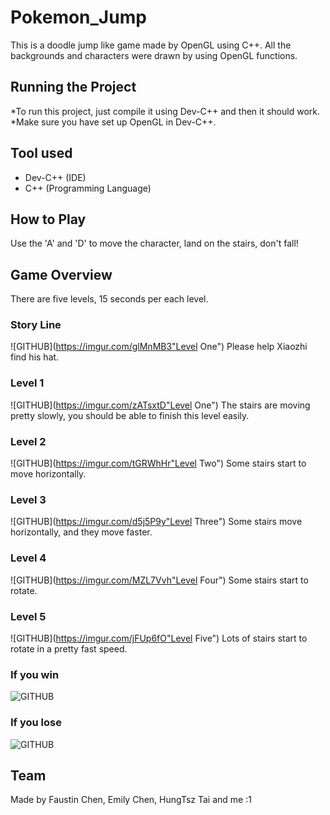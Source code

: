 # Pokemon_Jump
This is a doodle jump like game made by OpenGL using C++.
All the backgrounds and characters were drawn by using OpenGL functions.

## Running the Project
*To run this project, just compile it using Dev-C++ and then it should work.
*Make sure you have set up OpenGL in Dev-C++.

## Tool used
* Dev-C++ (IDE)
* C++ (Programming Language)

## How to Play
Use the 'A' and 'D' to move the character, land on the stairs, don't fall!

## Game Overview
There are five levels, 15 seconds per each level.

### Story Line
![GITHUB](https://imgur.com/glMnMB3"Level One")
Please help Xiaozhi find his hat.

### Level 1
![GITHUB](https://imgur.com/zATsxtD"Level One")
The stairs are moving pretty slowly, you should be able to finish this level easily.

### Level 2
![GITHUB](https://imgur.com/tGRWhHr"Level Two")
Some stairs start to move horizontally.

### Level 3
![GITHUB](https://imgur.com/d5j5P9y"Level Three")
Some stairs move horizontally, and they move faster.

### Level 4
![GITHUB](https://imgur.com/MZL7Vvh"Level Four")
Some stairs start to rotate.

### Level 5
![GITHUB](https://imgur.com/jFUp6fO"Level Five")
Lots of stairs start to rotate in a pretty fast speed.

### If you win
![GITHUB](https://imgur.com/wsaRwm6"Win")

### If you lose
![GITHUB](https://imgur.com/h4UvoMs"Lose")


## Team
Made by Faustin Chen, Emily Chen, HungTsz Tai and me :1
